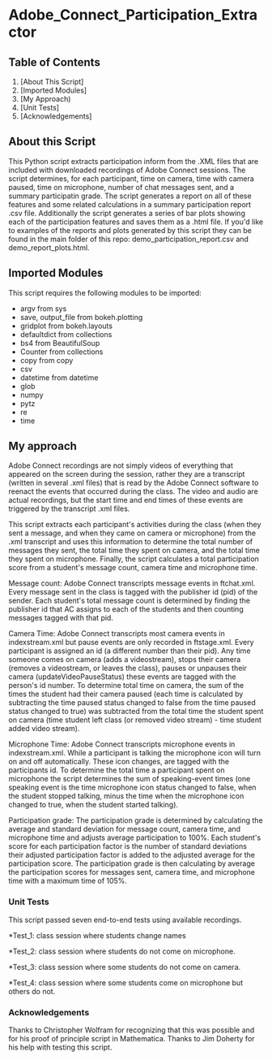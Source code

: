 # Adobe_Connect_Participation_Extractor

## Table of Contents
1. [About This Script]
1. [Imported Modules]
1. [My Approach)
1. [Unit Tests]
1. [Acknowledgements]

## About this Script

This Python script extracts participation inform from the .XML files that are included with downloaded recordings of Adobe Connect sessions. The script determines, for each participant, time on camera, time with camera paused, time on microphone, number of chat messages sent, and a summary participatin grade. The script generates a report on all of these features and some related calculations in a summary participation report .csv file. Additionally the script generates a series of bar plots showing each of the participation features and saves them as a .html file. If you'd like to examples of the reports and plots generated by this script they can be found in the main folder of this repo: demo_participation_report.csv and demo_report_plots.html.
## Imported Modules

This script requires the following modules to be imported:
* argv from sys
* save, output_file from bokeh.plotting
* gridplot from bokeh.layouts
* defaultdict from collections
* bs4 from BeautifulSoup
* Counter from collections
* copy from copy
* csv
* datetime from datetime
* glob
* numpy
* pytz
* re
* time


## My approach

Adobe Connect recordings are not simply videos of everything that appeared on the screen during the session, rather they are a transcript (written in several .xml files) that is read by the Adobe Connect software to reenact the events that occurred during the class. The video and audio are actual recordings, but the start time and end times of these events are triggered by the transcript .xml files. 

This script extracts each participant's activities during the class (when they sent a message, and when they came on camera or microphone) from the .xml transcript and uses this information to determine the total number of messages they sent, the total time they spent on camera, and the total time they spent on microphone. Finally, the script calculates a total participation score from a student's message count, camera time and microphone time.

Message count:
Adobe Connect transcripts message events in ftchat<number>.xml. Every message sent in the class is tagged with the publisher id (pid) of the sender. Each student's total message count is determined by finding the publisher id that AC assigns to each of the students and then counting messages tagged with that pid. 

Camera Time:
Adobe Connect transcripts most camera events in indexstream.xml but pause events are only recorded in ftstage<number>.xml. Every participant is assigned an id (a different number than their pid). Any time someone comes on camera (adds a videostream), stops their camera (removes a videostream, or leaves the class), pauses or unpauses their camera (updateVideoPauseStatus) these events are tagged with the person's id number. To determine total time on camera, the sum of the times the student had their camera paused (each time is calculated by subtracting the time paused status changed to false from the time paused status changed to true) was subtracted from the total time the student spent on camera (time student left class (or removed video stream) -  time student added video stream).

Microphone Time:
Adobe Connect transcripts microphone events in indexstream.xml. While a participant is talking the microphone icon will turn on and off automatically. These icon changes, are tagged with the participants id. To determine the total time a participant spent on microphone the script determines the sum of speaking-event times (one speaking event is the time microphone icon status changed to false, when the student stopped talking, minus the time when the microphone icon changed to true, when the student started talking).

Participation grade:
The participation grade is determined by calculating the average and standard deviation for message count, camera time, and microphone time and adjusts average participation to 100%. Each student's score for each participation factor is the number of standard deviations their adjusted participation factor is added to the adjusted average for the participation score. The participation grade is then calculating by average the participation scores for messages sent, camera time, and microphone time with a maximum time of 105%.

### Unit Tests

This script passed seven end-to-end tests using available recordings.

*Test_1: class session where students change names

*Test_2: class session where students do not come on microphone.

*Test_3: class session where some students do not come on camera.

*Test_4: class session where some students come on microphone but others do not.

### Acknowledgements 

Thanks to Christopher Wolfram for recognizing that this was possible and for his proof of principle script in Mathematica. 
Thanks to Jim Doherty for his help with testing this script. 
